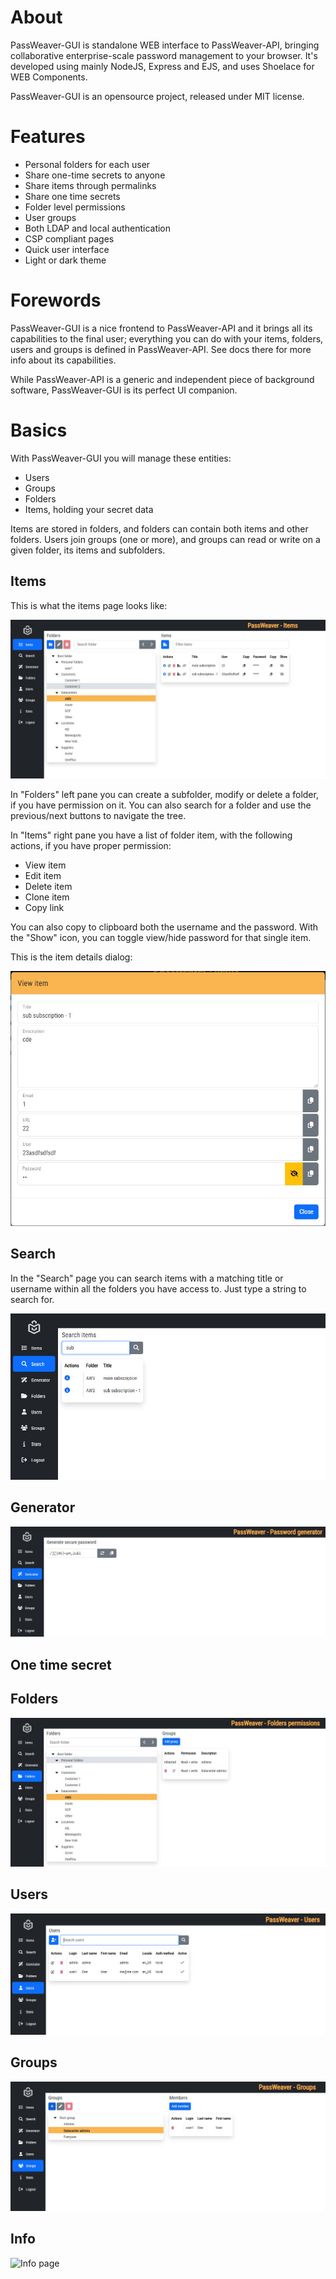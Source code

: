 # About

PassWeaver-GUI is standalone WEB interface to PassWeaver-API, bringing collaborative enterprise-scale password management to your browser. It's developed using mainly NodeJS, Express and EJS, and uses Shoelace for WEB Components.

PassWeaver-GUI is an opensource project, released under MIT license.

# Features

- Personal folders for each user
- Share one-time secrets to anyone
- Share items through permalinks
- Share one time secrets
- Folder level permissions
- User groups
- Both LDAP and local authentication
- CSP compliant pages
- Quick user interface
- Light or dark theme

# Forewords

PassWeaver-GUI is a nice frontend to PassWeaver-API and it brings all its capabilities to the final user; everything you can do with your items, folders, users and groups is defined in PassWeaver-API. See docs there for more info about its capabilities.

While PassWeaver-API is a generic and independent piece of background software, PassWeaver-GUI is its perfect UI companion.

# Basics

With PassWeaver-GUI you will manage these entities:

- Users
- Groups
- Folders
- Items, holding your secret data

Items are stored in folders, and folders can contain both items and other folders. Users join groups (one or more), and groups can read or write on a given folder, its items and subfolders.

## Items

This is what the items page looks like:

![Items page](assets/passweavergui-items.jpeg)

In "Folders" left pane you can create a subfolder, modify or delete a folder, if you have permission on it. You can also search for a folder and use the previous/next buttons to navigate the tree.

In "Items" right pane you have a list of folder item, with the following actions, if you have proper permission:
- View item
- Edit item
- Delete item
- Clone item
- Copy link

You can also copy to clipboard both the username and the password. With the "Show" icon, you can toggle view/hide password for that single item.

This is the item details dialog:

![Item dialog](assets/passweavergui-item.jpeg)

## Search

In the "Search" page you can search items with a matching title or username within all the folders you have access to. Just type a string to search for.

![Search page](assets/passweavergui-search.jpeg)

## Generator

![Generator page](assets/passweavergui-generator.jpeg)

## One time secret

## Folders

![Folders page](assets/passweavergui-folders.jpeg)

## Users

![Users page](assets/passweavergui-users.jpeg)

## Groups

![Groups page](assets/passweavergui-groups.jpeg)

## Info

![Info page](assets/passweavergui-info.jpeg)
